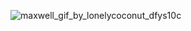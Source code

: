 

![maxwell_gif_by_lonelycoconut_dfys10c](https://github.com/user-attachments/assets/e49ce1b3-ff91-4a65-be4e-38653ccefb58)
